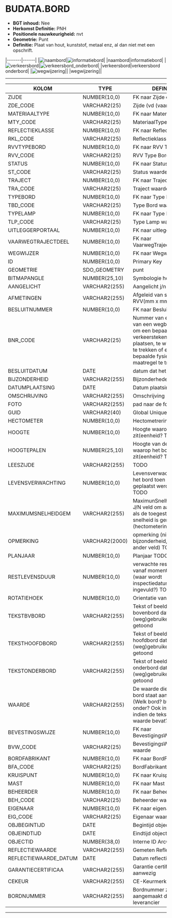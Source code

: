 ﻿# BUDATA.BORD


* __BGT inhoud:__ Nee
* __Herkomst Definitie:__ PNH
* __Positionele nauwkeurigheid:__ nvt
* __Geometrie:__ Punt
* __Definitie:__ Plaat van hout, kunststof, metaal enz, al dan niet met een opschrift.

|-------|------|
|![naambord](objectbladen\6_Meubilair\naambord.png)|![informatiebord](objectbladen\6_Meubilair\informatiebord.png)|
|naambord|informatiebord|
|![verkeersbord](objectbladen\6_Meubilair\verkeersbord.png)|![verkeersbord_onderbord](objectbladen\6_Meubilair\verkeersbord_onderbord.png)|
|verkeersbord|verkeersbord onderbord|
|![wegwijzering](objectbladen\6_Meubilair\wegwijzering.png)||
|wegwijzering||

***

|KOLOM                           	|TYPE          	|DEFINITIE|
|------                          	|----          	|-----    |
|ZIJDE                           	|NUMBER(10,0)  	|FK naar Zijde object|
|ZDE_CODE                        	|VARCHAR2(25)  	|Zijde (vd (vaar)weg)|
|MATERIAALTYPE                   	|NUMBER(10,0)  	|FK naar MateriaalType|
|MTY_CODE                        	|VARCHAR2(25)  	|MateriaalType waarde|
|REFLECTIEKLASSE                 	|NUMBER(10,0)  	|FK naar Reflectieklasse|
|RKL_CODE                        	|VARCHAR2(25)  	|Reflectieklasse waarde|
|RVVTYPEBORD                     	|NUMBER(10,0)  	|FK naar RVV Type Bord|
|RVV_CODE                        	|VARCHAR2(25)  	|RVV Type Bord waarde|
|STATUS                          	|NUMBER(10,0)  	|FK naar Status object|
|ST_CODE                         	|VARCHAR2(25)  	|Status waarde|
|TRAJECT                         	|NUMBER(10,0)  	|FK naar Traject|
|TRA_CODE                        	|VARCHAR2(25)  	|Traject waarde|
|TYPEBORD                        	|NUMBER(10,0)  	|FK naar Type Bord|
|TBD_CODE                        	|VARCHAR2(25)  	|Type Bord waarde|
|TYPELAMP                        	|NUMBER(10,0)  	|FK naar Type Lamp|
|TLP_CODE                        	|VARCHAR2(25)  	|Type Lamp waarde|
|UITLEGGERPORTAAL                	|NUMBER(10,0)  	|FK naar uitleggerportaal|
|VAARWEGTRAJECTDEEL              	|NUMBER(10,0)  	|FK naar VaarwegTrajectDeel |
|WEGWIJZER                       	|NUMBER(10,0)  	|FK naar Wegwijzer|
|ID                              	|NUMBER(10,0)  	|Primary Key|
|GEOMETRIE                       	|SDO_GEOMETRY  	|punt|
|BITMAPANGLE                     	|NUMBER(25,10) 	|Symbologie hoek|
|AANGELICHT                      	|VARCHAR2(255) 	|Aangelicht j/n TODO|
|AFMETINGEN                      	|VARCHAR2(255) 	|Afgeleid van standaard RVV(mm x mm)|
|BESLUITNUMMER                   	|NUMBER(10,0)  	|FK naar BesluitNummer|
|BNR_CODE                        	|VARCHAR2(25)  	|Nummer van een besluit van een wegbeheerder om een bepaald verkeersteken te plaatsen, te wijzigen of in te trekken of een bepaalde fysieke maatregel te treffen|
|BESLUITDATUM                    	|DATE          	|datum dat het besluit|
|BIJZONDERHEID                   	|VARCHAR2(255) 	|Bijzonderheden|
|DATUMPLAATSING                  	|DATE          	|Datum plaatsing|
|OMSCHRIJVING                    	|VARCHAR2(255) 	|Omschrijving|
|FOTO                            	|VARCHAR2(255) 	|pad naar de foto TODO|
|GUID                            	|VARCHAR2(40)  	|Global Unique Identifier|
|HECTOMETER                      	|NUMBER(10,0)  	|Hectometrering|
|HOOGTE                          	|NUMBER(10,0)  	|Hoogte waarop het bord zit(eenheid? TODO)|
|HOOGTEPALEN                     	|NUMBER(25,10) 	|Hoogte van de paal waarop het bord zit(eenheid? TODO)|
|LEESZIJDE                       	|VARCHAR2(255) 	|TODO|
|LEVENSVERWACHTING               	|NUMBER(10,0)  	|Levensverwachting van het bord toen het geplaatst werd(jaren) TODO|
|MAXIMUMSNELHEIDGEM              	|VARCHAR2(255) 	|MaximunSnelheidGemeld. J/N veld om aan te geven als de toegestane max. snelheid is gemeld op het (hectometerings)bord.|
|OPMERKING                       	|VARCHAR2(2000)	|opmerking (niet bijzonderheid, dat is een ander veld) TODO|
|PLANJAAR                        	|NUMBER(10,0)  	|Planjaar TODO|
|RESTLEVENSDUUR                  	|NUMBER(10,0)  	|verwachte restlevensduur vanaf moment inspect (waar wordt inspectiedatum ingevuld?) TODO|
|ROTATIEHOEK                     	|NUMBER(10,0)  	|Orientatie van het bord|
|TEKSTBVBORD                     	|VARCHAR2(255) 	|Tekst of beeld op het bovenbord dat aan de (weg)gebruiker wordt getoond|
|TEKSTHOOFDBORD                  	|VARCHAR2(255) 	|Tekst of beeld op het hoofdbord dat aan de (weg)gebruiker wordt getoond|
|TEKSTONDERBORD                  	|VARCHAR2(255) 	|Tekst of beeld op het onderbord dat aan de (weg)gebruiker wordt getoond|
|WAARDE                          	|VARCHAR2(255) 	|De waarde die op het bord staat aangegeven. (Welk bord? bvn, hfd, onder? Ook invullen indien de tekst een waarde bevat? TODO|
|BEVESTINGSWIJZE                 	|NUMBER(10,0)  	|FK naar BevestigingsWijze|
|BVW_CODE                        	|VARCHAR2(25)  	|BevestigingsWijze waarde|
|BORDFABRIKANT                   	|NUMBER(10,0)  	|FK naar BordFabrikant|
|BFA_CODE                        	|VARCHAR2(25)  	|BordFabrikant waarde|
|KRUISPUNT                       	|NUMBER(10,0)  	|FK naar Kruispunt|
|MAST                            	|NUMBER(10,0)  	|FK naar Mast|
|BEHEERDER                       	|NUMBER(10,0)  	|FK naar Beheerder object|
|BEH_CODE                        	|VARCHAR2(25)  	|Beheerder waarde|
|EIGENAAR                        	|NUMBER(10,0)  	|FK naar eigenaar object|
|EIG_CODE                        	|VARCHAR2(25)  	|Eigenaar waarde|
|OBJBEGINTIJD                      	|DATE          	|Begintijd object|
|OBJEINDTIJD                      	|DATE          	|Eindtijd object|
|OBJECTID                        	|NUMBER(38,0)   |Interne ID ArcGIS|
|REFLECTIEWAARDE					|VARCHAR2(255)	|Gemeten Reflectiewaarde|
|REFLECTIEWAARDE_DATUM				|DATE			|Datum reflectiemeting|
|GARANTIECERTIFICAA					|VARCHAR2(255)	|Garantie certificaat aanwezig|
|CEKEUR								|VARCHAR2(255)	|CE-Keurmerk aanwezig|
|BORDNUMMER							|VARCHAR2(255)	|Bordnummer zoals aangemaakt door leverancier|

***
